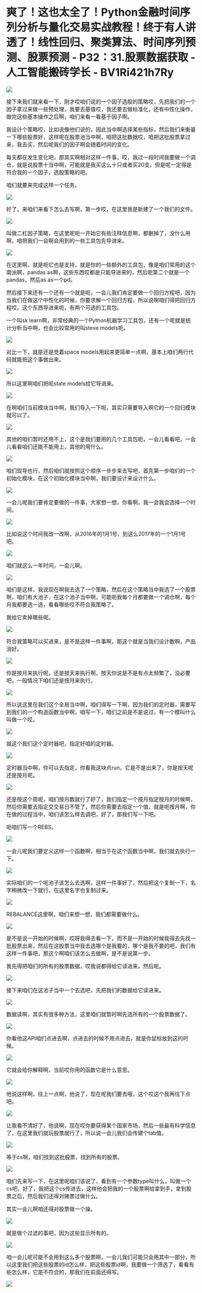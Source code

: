 # 爽了！这也太全了！Python金融时间序列分析与量化交易实战教程！终于有人讲透了！线性回归、聚类算法、时间序列预测、股票预测 - P32：31.股票数据获取 - 人工智能搬砖学长 - BV1Ri421h7Ry

![](img/928c675fb1a1320bdbdc3bf158f99ed8_0.png)

接下来我们就来看一下，刚才哎咱们说的一个因子选股的策略哎，先把我们的一个因子拿过来做一些预处理，我要去基值哎，我还要去做标准化，还有中性化操作，做完这些基本操作之后啊，咱们来看一看基于因子啊。

我设计个策略哎，比如说像他们说的，因此当中啊选择某些指标，然后我们来衡量一下哪些股票好，这样呢在股票池当中啊，咱把这批数据哎，咱把这批股票拿过来，我去买，然后呢我们的因子啊会随着时间的变化。

每天都在发生变化吧，那其实啊相对这样一件事，哎，我过一段时间我要做一个调仓，就是说股票十当中啊，可能就是我买这么十只或者买20支，但是呢一定得是符合我的一个因子，选股策略的吧。

咱们就要来完成这样一个任务。

![](img/928c675fb1a1320bdbdc3bf158f99ed8_2.png)

好了，来咱们来看下怎么去写啊，第一步哎，在这里我是新建了一个我们的文件。

![](img/928c675fb1a1320bdbdc3bf158f99ed8_4.png)

叫做二杠因子策略，在这里呢呃一开始它有些注释信息啊，都删掉了，没什么用啊，咱把我们一会啊会用到的一些工具包先导进来。



![](img/928c675fb1a1320bdbdc3bf158f99ed8_6.png)

在这里啊，就是呃它也是支持，就是你的一些额外的工具包，像是咱们常用的这个南派啊，pandas as啊，这些东西哎都是只能导进来的，然后呢第二个就是一个pandas，然后as as一个pd。

然后接下来还有一个还有一个就是呃，一会儿我们肯定要做一个回归方程吧，因为当我们在做这个中性化的时候，你要求解一个回归方程，所以说啊咱们得把回归方程哎，这个东西导进来呃，有两个可选的工具包。

一个叫sk learn啊，非常经典的一个Python机器学习工具包，还有一个呢就是统计分析当中啊，也会比较常用的叫steve models呃。



![](img/928c675fb1a1320bdbdc3bf158f99ed8_8.png)

对比一下，就是还是觉着space models用起来更简单一点啊，基本上咱们两行代码就能把这个事做出来。



![](img/928c675fb1a1320bdbdc3bf158f99ed8_10.png)

所以这里啊咱们把呃state models给它导进来。

![](img/928c675fb1a1320bdbdc3bf158f99ed8_12.png)

在啊咱们当前模块当中啊，我们导入一下呃，其实只需要导入啊它的一个回归模块就可以了。

![](img/928c675fb1a1320bdbdc3bf158f99ed8_14.png)

其他的咱们暂时还用不上，这个是我们要用的几个工具包呃，一会儿看看吧，一会儿看看咱们还能不能用上，其他的用什么。



![](img/928c675fb1a1320bdbdc3bf158f99ed8_16.png)

咱们现导也行，然后咱们就按照这个顺序一步步来去写吧，首先第一步咱们的一个初始化模块，在这个初始化模块当中啊，我们要设计来设计什么。



![](img/928c675fb1a1320bdbdc3bf158f99ed8_18.png)

一会儿呢我们要肯定要做的一件事，大家想一想，你看啊，我一会我会选择一个时间。

![](img/928c675fb1a1320bdbdc3bf158f99ed8_20.png)

比如说这个时间我改一改啊，从2016年的1月1号，到这么2017年的一个1月1号吧。

![](img/928c675fb1a1320bdbdc3bf158f99ed8_22.png)

咱们就这么一年时间，一会儿啊。

![](img/928c675fb1a1320bdbdc3bf158f99ed8_24.png)

咱们是这样，我说现在啊我去选了一个策略，然后在这个策略当中我选了一个股票啊，咱们有大池子，在这个池子当中啊，可能呃我每个月都要做一个调仓啊，每个月我都要选一选，看看哪些哎不符合我策略了。

我给它卖掉哪些呢。

![](img/928c675fb1a1320bdbdc3bf158f99ed8_26.png)

符合我策略可以买进来，是不是这样一件事啊，那这个就是当我们设计数啊，产品消好。

![](img/928c675fb1a1320bdbdc3bf158f99ed8_28.png)

你是按月来执行呢，还是按天来执行啊，按天你说是不是有点太频繁了，没必要吧，一般情况下咱们还是按月来执行。



![](img/928c675fb1a1320bdbdc3bf158f99ed8_30.png)

所以说这里在我们这个全局当中啊，咱们得写一下啊，因为我们的定时器，需要写到我们的一个构造函数当中啊，咱写一下，咱们之前是不是说过，有一个模叫什么叫做一个哎。



![](img/928c675fb1a1320bdbdc3bf158f99ed8_32.png)

就这个我们这个定时器吧，指定好咱的定时器。

![](img/928c675fb1a1320bdbdc3bf158f99ed8_34.png)

定时器当中啊，你可以去指定，你看我这块点run，它是不是出来了，你是按天呢还是按月呢。

![](img/928c675fb1a1320bdbdc3bf158f99ed8_36.png)

还是按这个周呢，咱们按月数就行了好了，我们指定一个按月指定按月的时候啊，然后你需要去指定交交易日不管了，然后你需要去指定一个值，就是呃按月啊，你在做的过程当中，咱们该怎么样去调吧，好了，那我们写一下吧。

呃咱们写一个REBS。

![](img/928c675fb1a1320bdbdc3bf158f99ed8_38.png)

一会儿呢我们要定义这样一个函数啊，相当于在这个函数当中啊，我们就去执行一下。

![](img/928c675fb1a1320bdbdc3bf158f99ed8_40.png)

实际咱们的一个呃池子该怎么去选啊，这样一件事好了，然后把这个复制一下，名字稍微改一下就行，在这里名字也复制过来。



![](img/928c675fb1a1320bdbdc3bf158f99ed8_42.png)

REBALANCE这里啊，咱们来想一想，我们都需要做什么。

![](img/928c675fb1a1320bdbdc3bf158f99ed8_44.png)

是不是说一开始的时候啊，哎呀我得去看一下，而不是一开始的时候我得去先找一批股票出来，然后在这股票当中我去选哪个是我要的，哪个是我不要的吧，我们有这样一件事吧，那这个啊咱们该怎么去做啊，是不是说第一步。

我先得把咱们的所有的股票数据，哎我说都得给它读进来，然后呢。

![](img/928c675fb1a1320bdbdc3bf158f99ed8_46.png)

接下来咱们在这池子当中一个去选吧，先把我们的数据给它读进来。

![](img/928c675fb1a1320bdbdc3bf158f99ed8_48.png)

数据读啊，其实有很多种方法，这里咱们就暂时啊先选所有的一个股票数据了。

![](img/928c675fb1a1320bdbdc3bf158f99ed8_50.png)

你看他这API咱们点进去啊，点进去的时候不用点进去，就是你鼠标放到这的时候。

![](img/928c675fb1a1320bdbdc3bf158f99ed8_52.png)

它就会给你解释啊，当前哎你用的函数它是什么意思。

![](img/928c675fb1a1320bdbdc3bf158f99ed8_54.png)

他说这样啊，往上一点啊，他说了，现在呢我们要去哦，这个哎这个我再往下点吧。

![](img/928c675fb1a1320bdbdc3bf158f99ed8_56.png)

让我看不清好了，他说啊，现在哎你要获得某个国家市场，然后一些最有科学信息了，在这里我们就玩股票就行了，所以说一会儿我们会传建个tab值。



![](img/928c675fb1a1320bdbdc3bf158f99ed8_58.png)

等于cs啊，咱们找到这批股票，找到所有的股票。

![](img/928c675fb1a1320bdbdc3bf158f99ed8_60.png)

咱们先来写一下，在这里呢咱们该说了，看到有一个参数type叫什么，叫做一个cs吧，好了，我把这个cs传进去，这样他会把我的一个股票啊给拿到手，拿到股票之后，然后我们还得对赌票过做什么。

其实一会儿啊咱还得对股票做一个操。

![](img/928c675fb1a1320bdbdc3bf158f99ed8_62.png)

就是做个过滤的事吧，因为这些显示所有的。

![](img/928c675fb1a1320bdbdc3bf158f99ed8_64.png)

咱一会儿呢可能不会用到这么多个股票啊，一会儿我们可能只会用其中一部分，所以这里我们把这些股票的id怎么样，把这些股票id啊，我要做一个筛选了，看看有些怎么样，它是不符合的，那我们在前面还得写。



![](img/928c675fb1a1320bdbdc3bf158f99ed8_66.png)